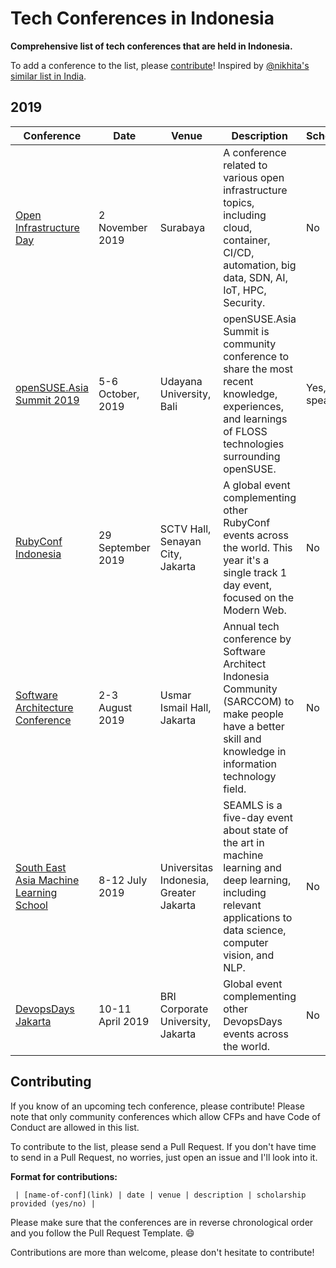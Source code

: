 # Tech Conferences in Indonesia

**Comprehensive list of tech conferences that are held in Indonesia.**

To add a conference to the list, please [contribute](#contributing)! Inspired by [@nikhita's similar list in India](https://github.com/nikhita/tech-conferences-india).

## 2019

| Conference | Date | Venue | Description | Scholarship |
|------------|------|-------|-------------|-------------|
| [Open Infrastructure Day](https://www.openstack.id/2019/07/21/call-for-presentations-of-indonesia-open-infrastructure-day-2019/) | 2 November 2019 | Surabaya | A conference related to various open infrastructure topics, including cloud, container, CI/CD, automation, big data, SDN, AI, IoT, HPC, Security. | No |
| [openSUSE.Asia Summit 2019](https://events.opensuse.org/conferences/summitasia19/) | 5-6 October, 2019 | Udayana University, Bali | openSUSE.Asia Summit is community conference to share the most recent knowledge, experiences, and learnings of FLOSS technologies surrounding openSUSE. | Yes, for speaker |
| [RubyConf Indonesia](https://ruby.id/conf/2019/index.html) | 29 September 2019 | SCTV Hall, Senayan City, Jakarta | A global event complementing other RubyConf events across the world. This year it's a single track 1 day event, focused on the Modern Web. | No |
| [Software Architecture Conference](https://conference.sarccom.org) | 2-3 August 2019 | Usmar Ismail Hall, Jakarta | Annual tech conference by Software Architect Indonesia Community (SARCCOM) to make people have a better skill and knowledge in information technology field. | No |
| [South East Asia Machine Learning School](https://www.sea-mls.com) | 8-12 July 2019 | Universitas Indonesia, Greater Jakarta | SEAMLS is a five-day event about state of the art in machine learning and deep learning, including relevant applications to data science, computer vision, and NLP. | No |
| [DevopsDays Jakarta](https://devopsdays.org/events/2019-jakarta/welcome/) | 10-11 April 2019 | BRI Corporate University, Jakarta | Global event complementing other DevopsDays events across the world. | No |


## Contributing

If you know of an upcoming tech conference, please contribute! Please note that only community conferences which allow CFPs and have Code of Conduct are allowed in this list.

To contribute to the list, please send a Pull Request. If you don't have time to send in a Pull Request, no worries, just open an issue and I'll look into it.

**Format for contributions:**

` | [name-of-conf](link) | date | venue | description | scholarship provided (yes/no) |`

Please make sure that the conferences are in reverse chronological order and you follow the Pull Request Template. :smile:

Contributions are more than welcome, please don't hesitate to contribute!
